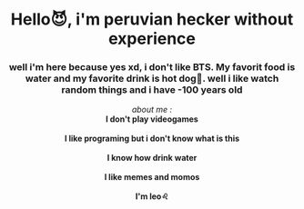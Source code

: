 <div id="header" align="center">
  
   
  <h1 align="center">Hello😈, i'm peruvian hecker without experience</h1>
    <h3 align="center">well i'm here because yes xd, i don't like BTS.
    My favorit food is water and my favorite drink is hot dog🌭.
    well i like watch random things and i have -100 years old</h3>
    <em>about me :</em>
    <strong><br>I don't play videogames</br></strong>
    <strong><br>I like programing but i don't know what is this</br></strong>
    <strong><br>I know how drink water</br></strong>
    <strong><br>I like memes and momos</br></strong>
    <strong><br>I'm leo♌</br></strong>
</div>
